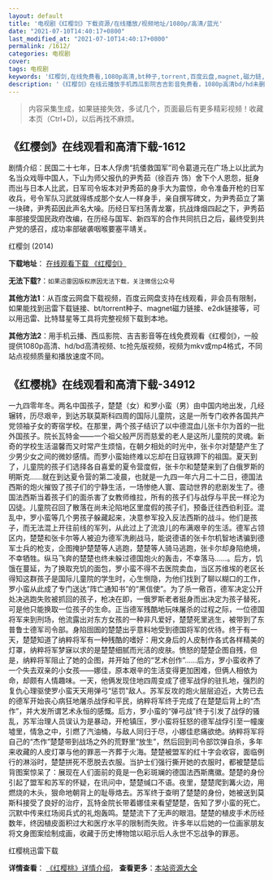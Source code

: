 ```yaml
---
layout: default
title: '电视剧《红樱剑》下载资源/在线播放/视频地址/1080p/高清/蓝光'
date: "2021-07-10T14:40:17+0800"
last_modified_at: "2021-07-10T14:40:17+0800"
permalink: /1612/
categories: 电视剧
cover:
tags: 电视剧
keywords: '红樱剑,在线免费看,1080p高清,bt种子,torrent,百度云盘,magnet,磁力链,迅雷下载资源'
description: '《红樱剑》在线云播放手机西瓜影院吉吉影音免费看，1080p高清bd/hd未删减完整版和tc抢先枪版，mkv/mp4格式，附带bt/torrent种子、magnet/磁力链、百度云盘、网盘资源迅雷下载链接'
---
```


>内容采集生成，如果链接失效，多试几个，页面最后有更多精彩视频！收藏本页（Ctrl+D)，以后再找不麻烦。


## 《红樱剑》在线观看和高清下载-1612

剧情介绍：民国二十七年，日本人俘虏“抗倭救国军”司令葛道元在广场上以比武为名当众戏辱中国人，下山为师父报仇的尹秀茹（徐百卉 饰）舍下个人恩怨，挺身而出与日本人比武，日军司令坂本对尹秀茹的身手大为震惊，命令准备开枪的日军收兵，号令军队习武就得练成那个女人一样身手，亲自撰写碑文，为尹秀茹立了第一块碑，尹秀茹因此声名大噪。历经日军扫荡青龙寨，抗战烽烟四起之下，尹秀茹率部接受国民政府改编，在历经与国军、新四军的合作共同抗日之后，最终受到共产党的感召，成功率部破袭咽喉要塞平靖关。


红樱剑 (2014)

**下载地址**： [在线观看下载 《红樱剑》](https://www.btbtdy.me/btdy/dy16664.html) 


**无法下载?**：`如果迅雷因版权原因无法下载，关注微信公众号 `

**其他方法1**：从百度云网盘下载视频，百度云网盘支持在线观看，非会员有限制，如果能找到迅雷下载链接、bt/torrent种子、magnet磁力链接、e2dk链接等，可以用迅雷、比特彗星等工具将完整视频下载到本地。

**其他方法2**：用手机云播、西瓜影院、吉吉影音等在线免费观看《红樱剑》，一般提供1080p高清、hd/bd高清视频、tc抢先版视频，视频为mkv或mp4格式，不同站点视频质量和播放速度不同。


## 《红樱桃》在线观看和高清下载-34912

一九四零年冬。两名中国孩子，楚楚（女）和罗小蛮（男）由中国内地出发，几经辗转，历尽艰辛，到达苏联莫斯科四周的国际儿童院，这是一所专门收养各国共产党领袖子女的寄宿学校。在那里，两个孩子结识了以中德混血儿张卡尔为首的一批外国孩子。院长瓦特金——一个祖父般严厉而慈爱的老人是这所儿童院的灵魂。新奇的学校生活温馨而又时常产生烦恼，在朝夕相处的时光中，张卡尔对楚楚产生了少男少女之间的微妙感情。而罗小蛮始终难以忘却在日寇铁蹄下的祖国。夏天到了，儿童院的孩子们选择各自喜爱的夏令营度假，张卡尔和楚楚来到了白俄罗斯的明斯克……就在到达夏令营的第二凌晨，也就是一九四一年六月二十二日，德国法西斯的炮火摧毁了孩子们的宁静生活，一场惨绝人寰、震动世界的悲剧发生了。德国法西斯当着孩子们的面杀害了女教师维拉，所有的孩子们与战俘与平民一样沦为囚徒。儿童院召回了散落在尚未沦陷地区里度假的孩子们，预备迁往西伯利亚。混乱中，罗小蛮等几个男孩子躲藏起来，决意参军投入反法西斯的战斗。他们是孩子，而无法混上开往前线的军列，从此过上了流浪儿的布满艰辛的生活。德军占领区内，楚楚和张卡尔等人被迫为德军洗刷战马，能说德语的张卡尔机智地诱骗到德军士兵的枪支，企图掩护楚楚等人逃跑，楚楚等人骑马逃跑，张卡尔却身陷绝境，不幸牺牲。纵马飞奔的楚楚也终未躲过德国炮火的轰击，不幸落马&hellip;…。后方，饥饿在蔓延，为了换取充饥的面包，罗小蛮不得不去医院卖血，当区苏维埃的老区长得知这群孩子是国际儿童院的学生时，心生恻隐，为他们找到了聊以糊口的工作，罗小蛮从此成了专门送达“阵亡通知书&rdquo;的&ldquo;黑信使&rdquo;。为了杀一儆百，德军决定公开处决逃跑失败被抓回的孩子，枪决在即，一俄罗斯老者挺身而出决定为孩子替死，可是他只能换取一位孩子的生命。正当德军残酷地玩味屠杀的过程之际，一位德国将军来到刑场，他流露出对东方女孩的一种非凡爱好，楚楚死里逃生，被带到了东普鲁士德军司令部。身陷囹圄的楚楚出乎意料地受到德国将军的优待。终于有一天，楚楚知道了纳粹将军有一种残酷的嗜好：用文身后的人皮制作各式各样精美的灯罩，纳粹将军梦寐以求的是楚楚细腻而光洁的皮肤。愤怒的楚楚企图自残，但是，纳粹将军阻止了她的企图，并开始了他的“艺术创作”……后方，罗小蛮收养了一个失去双亲的小女孩&mdash;—娜佳，原本艰辛的生活变得更加困难，但俩人相依为命，却颇有人情趣味。一天，他俩发现住地四周变成了德军战俘的驻扎地，强烈的复仇心理驱使罗小蛮天天用弹弓&ldquo;惩罚”敌人。苏军反攻的炮火层层迫近，大势已去的德军开始丧心病狂地屠杀战俘和平民，纳粹将军终于完成了在楚楚后背上的“杰作”，并大发所谓艺术永恒的感慨。后方，罗小蛮的“弹弓战&rdquo;终于引发了战俘的骚乱，苏军治理人员误认为是暴动，开枪镇压，罗小蛮将狂怒的德军战俘引至一幢废墟里，情急之中，引燃了汽油桶，与敌人同归于尽，小娜佳悲痛欲绝。纳粹将军将自己的&ldquo;杰作”楚楚带到战场之外的荒野里“放生”，然后回到司令部饮弹自杀，多年来收藏的人皮灯罩与他的罪恶一齐葬于火海。楚楚被盟军的红十字会收容，面临例行的淋浴时，楚楚拼死不愿脱去衣服。当护士们强行撕开她的衣服时，都被楚楚后背图案惊呆了：展现在人们面前的竟是一色彩斑斓的德国法西斯鹰徽。楚楚的身份引起了盟军和苏军的怀疑，在讯问中，楚楚缄口不语。夜里，楚楚爬到篝火边，用燃烧的木头，狠命地朝背上的耻辱烙去。苏军终于查明了楚楚的身份，她被送到莫斯科接受了良好的治疗，瓦特金院长带着娜佳来看望楚楚，告知了罗小蛮的死亡。沉默中传来红场阅兵式的礼炮轰鸣。楚楚流下了无声的眼泪。楚楚的植皮手术历经数年，终因植皮面积过大和医疗水平的限制而失败。许多年以后她的一位画家朋友将文身图案绘制成画，收藏于历史博物馆以昭示后人永世不忘战争的罪恶。


红樱桃迅雷下载

**详情查看**： [《红樱桃》详情介绍](/movie/34912/)， **查看更多**：[本站资源大全](/movie/t/all/)

